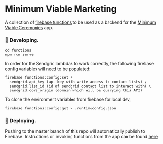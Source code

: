# Minimum Viable Marketing

A collection of [firebase functions](https://firebase.google.com/docs/functions) to be used as a backend for the [Minimum Viable Ceremonies](https://github.com/minimum-viable-ceremonies/app) app.

###  🔧 **Developing.**

```shell
cd functions
npm run serve
```

In order for the Sendgrid lambdas to work correctly, the following firebase config variables will need to be populated:
```shell
firebase functions:config:set \
  sendgrid.api_key (api key with write access to contact lists) \
  sendgrid.list_id (id of sendgrid contact list to interact with) \
  sendgrid.cors_origin (domain which will be querying this API)
```

To clone the environment variables from firebase for local dev,
```shell
firebase functions:config:get > .runtimeconfig.json   
```

### 💫 **Deploying.**

Pushing to the master branch of this repo will automatically publish to Firebase. Instructions on invoking functions from the app can be found [here](https://firebase.google.com/docs/functions/callable)
